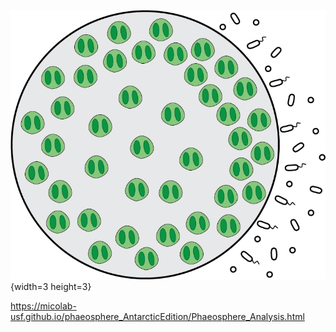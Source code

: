 ![col](colony_bact.png?raw=true){width=3 height=3}

https://micolab-usf.github.io/phaeosphere_AntarcticEdition/Phaeosphere_Analysis.html
